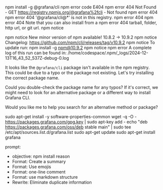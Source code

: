 npm install -g @grafana/cli
npm error code E404
npm error 404 Not Found - GET https://registry.npmjs.org/@grafana%2fcli - Not found
npm error 404
npm error 404  '@grafana/cli@*' is not in this registry.
npm error 404
npm error 404 Note that you can also install from a
npm error 404 tarball, folder, http url, or git url.
npm notice

npm notice New minor version of npm available! 10.8.2 -> 10.9.2
npm notice Changelog: https://github.com/npm/cli/releases/tag/v10.9.2
npm notice To update run: npm install -g npm@10.9.2
npm notice
npm error A complete log of this run can be found in: /home/codespace/.npm/_logs/2024-12-13T16_43_52_537Z-debug-0.log


It looks like the `@grafana/cli` package isn't available in the npm registry. This could be due to a typo or the package not existing. Let's try installing the correct package name. 

Could you double-check the package name for any typos? If it's correct, we might need to look for an alternative package or a different way to install Grafana CLI.

Would you like me to help you search for an alternative method or package?

sudo apt-get install -y software-properties-common
wget -q -O - https://packages.grafana.com/gpg.key | sudo apt-key add -
echo "deb https://packages.grafana.com/oss/deb stable main" | sudo tee /etc/apt/sources.list.d/grafana.list
sudo apt-get update
sudo apt-get install grafana

prompt:
- objective: npm install reason
- Format: Create a summary
- Format: Use emojis
- Format: one-line comment
- Format: use markdown structure
- Rewrite: Eliminate duplicate information